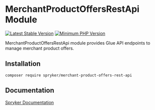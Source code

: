 # MerchantProductOffersRestApi Module
[![Latest Stable Version](https://poser.pugx.org/spryker/merchant-product-offers-rest-api/v/stable.svg)](https://packagist.org/packages/spryker/merchant-product-offers-rest-api)
[![Minimum PHP Version](https://img.shields.io/badge/php-%3E%3D%208.3-8892BF.svg)](https://php.net/)

MerchantProductOffersRestApi module provides Glue API endpoints to manage merchant product offers.

## Installation

```
composer require spryker/merchant-product-offers-rest-api
```

## Documentation

[Spryker Documentation](https://docs.spryker.com)
